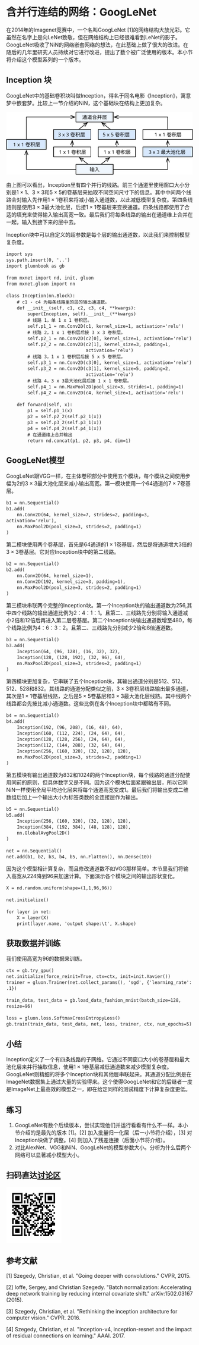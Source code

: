 # 含并行连结的网络：GoogLeNet

在2014年的Imagenet竞赛中，一个名叫GoogLeNet [1]的网络结构大放光彩。它虽然在名字上是向LeNet致敬，但在网络结构上已经很难看到LeNet的影子。GoogLeNet吸收了NiN的网络嵌套网络的想法，在此基础上做了很大的改进。在随后的几年里研究人员持续对它进行改进，提出了数个被广泛使用的版本。本小节将介绍这个模型系列的一个版本。

## Inception 块

GoogLeNet中的基础卷积块叫做Inception，得名于同名电影《Inception》，寓意梦中嵌套梦。比较上一节介绍的NiN，这个基础块在结构上更加复杂。

![Inception块。](../img/inception.svg)

由上图可以看出，Inception里有四个并行的线路。前三个通道里使用窗口大小分别是$1\times 1$、$3\times 3$和$5\times 5$的卷基层来抽取不同空间尺寸下的信息。其中中间两个线路会对输入先作用$1\times 1$卷积来将减小输入通道数，以此减低模型复杂度。第四条线路则是使用$3\times 3$最大池化层，后接$1\times 1$卷基层来变换通道。四条线路都使用了合适的填充来使得输入输出高宽一致。最后我们将每条线路的输出在通道维上合并在一起，输入到接下来的层中去。

Inception块中可以自定义的超参数是每个层的输出通道数，以此我们来控制模型复杂度。

```{.python .input  n=1}
import sys
sys.path.insert(0, '..')
import gluonbook as gb

from mxnet import nd, init, gluon
from mxnet.gluon import nn

class Inception(nn.Block):
    # c1 - c4 为每条线路里的层的输出通道数。
    def __init__(self, c1, c2, c3, c4, **kwargs):
        super(Inception, self).__init__(**kwargs)
        # 线路 1，单 1 x 1 卷积层。
        self.p1_1 = nn.Conv2D(c1, kernel_size=1, activation='relu')
        # 线路 2，1 x 1 卷积层后接 3 x 3 卷积层。
        self.p2_1 = nn.Conv2D(c2[0], kernel_size=1, activation='relu')
        self.p2_2 = nn.Conv2D(c2[1], kernel_size=3, padding=1, 
                              activation='relu')
        # 线路 3，1 x 1 卷积层后接 5 x 5 卷积层。
        self.p3_1 = nn.Conv2D(c3[0], kernel_size=1, activation='relu')
        self.p3_2 = nn.Conv2D(c3[1], kernel_size=5, padding=2,
                              activation='relu')
        # 线路 4，3 x 3最大池化层后接 1 x 1 卷积层。
        self.p4_1 = nn.MaxPool2D(pool_size=3, strides=1, padding=1)
        self.p4_2 = nn.Conv2D(c4, kernel_size=1, activation='relu')

    def forward(self, x):
        p1 = self.p1_1(x)
        p2 = self.p2_2(self.p2_1(x))
        p3 = self.p3_2(self.p3_1(x))
        p4 = self.p4_2(self.p4_1(x))
        # 在通道维上合并输出
        return nd.concat(p1, p2, p3, p4, dim=1)
```

## GoogLeNet模型

GoogLeNet跟VGG一样，在主体卷积部分中使用五个模块，每个模块之间使用步幅为2的$3\times 3$最大池化层来减小输出高宽。第一模块使用一个64通道的$7\times 7$卷基层。

```{.python .input  n=2}
b1 = nn.Sequential()
b1.add(
    nn.Conv2D(64, kernel_size=7, strides=2, padding=3, activation='relu'),
    nn.MaxPool2D(pool_size=3, strides=2, padding=1)
)
```

第二模块使用两个卷基层，首先是64通道的$1\times 1$卷基层，然后是将通道增大3倍的$3\times 3$卷基层。它对应Inception块中的第二线路。

```{.python .input  n=3}
b2 = nn.Sequential()
b2.add(
    nn.Conv2D(64, kernel_size=1),
    nn.Conv2D(192, kernel_size=3, padding=1),
    nn.MaxPool2D(pool_size=3, strides=2, padding=1)
)
```

第三模块串联两个完整的Inception块。第一个Inception块的输出通道数为256,其中四个线路的输出通道比例为2：4：1：1。且第二、三线路先分别将输入通道减小2倍和12倍后再进入第二层卷基层。第二个Inception块输出通道数增至480，每个线路比例为4：6：3：2。且第二、三线路先分别减少2倍和8倍通道数。

```{.python .input  n=4}
b3 = nn.Sequential()
b3.add(
    Inception(64, (96, 128), (16, 32), 32),
    Inception(128, (128, 192), (32, 96), 64),
    nn.MaxPool2D(pool_size=3, strides=2, padding=1)
)
```

第四模块更加复杂，它串联了五个Inception块，其输出通道分别是512、512、512、528和832。其线路的通道分配类似之前，$3\times 3$卷积层线路输出最多通道，其次是$1\times 1$卷基层线路，之后是$5\times 5$卷基层和$3\times 3$最大池化层线路。其中线两个线路都会先按比减小通道数。这些比例在各个Inception块中都略有不同。

```{.python .input  n=5}
b4 = nn.Sequential()
b4.add(
    Inception(192, (96, 208), (16, 48), 64),
    Inception(160, (112, 224), (24, 64), 64),
    Inception(128, (128, 256), (24, 64), 64),
    Inception(112, (144, 288), (32, 64), 64),
    Inception(256, (160, 320), (32, 128), 128),
    nn.MaxPool2D(pool_size=3, strides=2, padding=1)
)
```

第五模块有输出通道数为832和1024的两个Inception块，每个线路的通道分配使用同前的原则，但具体数字又是不同。因为这个模块后面紧跟输出层，所以它同NiN一样使用全局平均池化层来将每个通道高宽变成1。最后我们将输出变成二维数组后加上一个输出大小为标签类数的全连接层作为输出。

```{.python .input  n=6}
b5 = nn.Sequential()
b5.add(
    Inception(256, (160, 320), (32, 128), 128),
    Inception(384, (192, 384), (48, 128), 128),
    nn.GlobalAvgPool2D()
)

net = nn.Sequential()
net.add(b1, b2, b3, b4, b5, nn.Flatten(), nn.Dense(10))
```

因为这个模型相计算复杂，而且修改通道数不如VGG那样简单。本节里我们将输入高宽从224降到96来加速计算。下面演示各个模块之间的输出形状变化。

```{.python .input  n=7}
X = nd.random.uniform(shape=(1,1,96,96))

net.initialize()

for layer in net:
    X = layer(X)
    print(layer.name, 'output shape:\t', X.shape)
```

## 获取数据并训练

我们使用高宽为96的数据来训练。

```{.python .input  n=8}
ctx = gb.try_gpu()
net.initialize(force_reinit=True, ctx=ctx, init=init.Xavier())
trainer = gluon.Trainer(net.collect_params(), 'sgd', {'learning_rate': .1})

train_data, test_data = gb.load_data_fashion_mnist(batch_size=128, resize=96)

loss = gluon.loss.SoftmaxCrossEntropyLoss()
gb.train(train_data, test_data, net, loss, trainer, ctx, num_epochs=5)
```

## 小结

Inception定义了一个有四条线路的子网络。它通过不同窗口大小的卷基层和最大池化层来并行抽取信息，使用$1\times 1$卷基层减低通道数来减少模型复杂度。GoogLeNet则精细的将多个Inception块和其他层串联起来。其通道分配比例是在ImageNet数据集上通过大量的实验得来。这个使得GoogLeNet和它的后继者一度是ImageNet上最高效的模型之一，即在给定同样的测试精度下计算复杂度更低。

## 练习

1. GoogLeNet有数个后续版本，尝试实现他们并运行看看有什么不一样。本小节介绍的是最先的版本 [1]。[2] 加入批量归一化层（后一小节将介绍），[3] 对Inception块做了调整。[4] 则加入了残差连接（后面小节将介绍）。
2. 对比AlexNet、VGG和NiN、GoogLeNet的模型参数大小。分析为什么后两个网络可以显著减小模型大小。

## 扫码直达[讨论区](https://discuss.gluon.ai/t/topic/1662)

![](../img/qr_googlenet-gluon.svg)

## 参考文献

[1] Szegedy, Christian, et al. "Going deeper with convolutions." CVPR, 2015.

[2] Ioffe, Sergey, and Christian Szegedy. "Batch normalization: Accelerating deep network training by reducing internal covariate shift." arXiv:1502.03167 (2015).

[3] Szegedy, Christian, et al. "Rethinking the inception architecture for computer vision." CVPR. 2016.

[4] Szegedy, Christian, et al. "Inception-v4, inception-resnet and the impact of residual connections on learning." AAAI. 2017.
